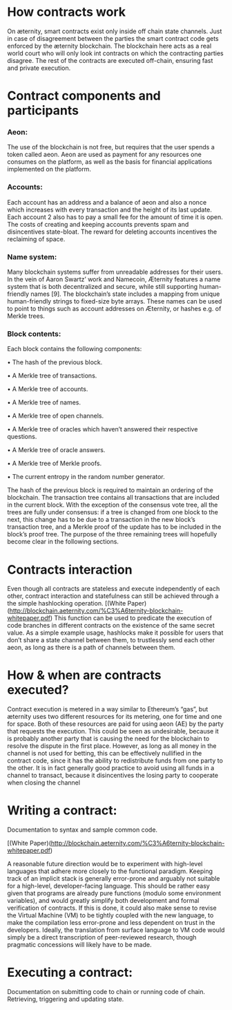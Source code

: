 # How contracts work

On æternity, smart contracts exist only inside off chain state channels. Just in case of disagreement between the parties the smart contract code gets enforced by the æternity blockchain. The blockchain here acts as a real world court who will only look int contracts on which the contracting parties disagree. The rest of the contracts are executed off-chain, ensuring fast and private execution.

# Contract components and participants

### Aeon: 

The use of the blockchain is not free, but requires that the user spends a token called aeon. Aeon are used as payment for any resources one consumes on the platform, as well as the basis for financial applications implemented on the platform.

### Accounts:

Each account has an address and a balance of aeon and also a nonce which increases with every transaction and the height of its last update. Each account 2 also has to pay a small fee for the amount of time it is open. The costs of creating and keeping accounts prevents spam and disincentives state-bloat. The reward for deleting accounts incentives the reclaiming of space.

### Name system: 

Many blockchain systems suffer from unreadable addresses for their users. In the vein of Aaron Swartz’ work and Namecoin, Æternity features a name system that is both decentralized and secure, while still supporting human-friendly names [9]. The blockchain’s state includes a mapping from unique human-friendly strings to fixed-size byte arrays. These names can be used to point to things such as account addresses on Æternity, or hashes e.g. of Merkle trees.

### Block contents: 

Each block contains the following components:

• The hash of the previous block.

• A Merkle tree of transactions.

• A Merkle tree of accounts.

• A Merkle tree of names.

• A Merkle tree of open channels.

• A Merkle tree of oracles which haven’t answered their respective questions.

• A Merkle tree of oracle answers.

• A Merkle tree of Merkle proofs.

• The current entropy in the random number generator.

The hash of the previous block is required to maintain an ordering of the blockchain. The transaction tree contains all transactions that are included in the current block. With the exception of the consensus vote tree, all the trees are fully under consensus: if a tree is changed from one block to the next, this change has to be due to a transaction in the new block’s transaction tree, and a Merkle proof of the update has to be included in the block’s proof tree. The purpose of the three remaining trees will hopefully become clear in the following sections.

# Contracts interaction

Even though all contracts are stateless and execute independently of each other, contract interaction and statefulness can still be achieved through a the simple hashlocking operation. [(White Paper)(http://blockchain.aeternity.com/%C3%A6ternity-blockchain-whitepaper.pdf) This function can be used to predicate
the execution of code branches in different contracts on the existence of the same secret value. As a simple example usage, hashlocks make it possible for users that don’t share a state channel between them, to trustlessly send each other aeon, as long as there is a path of channels between them.


# How & when are contracts executed?

Contract execution is metered in a way similar to Ethereum’s “gas”, but æternity uses two different resources for its metering, one for time and one for space. Both of these resources are paid for using aeon (AE) by the party that requests the execution. This could be seen as undesirable, because it is probably another party that is causing the need for the blockchain to resolve the dispute in the first place. However, as long as all money in the channel is not used for betting, this can be effectively nullified in the contract code, since it has the ability to redistribute funds from one party to the other. It is in fact generally good practice to avoid using all funds in a channel to transact, because it disincentives the losing party to cooperate when closing the channel

# Writing a contract:
Documentation to syntax and sample common code.

[(White Paper)(http://blockchain.aeternity.com/%C3%A6ternity-blockchain-whitepaper.pdf) 

A reasonable future direction would be to experiment with high-level languages that adhere more closely to the functional paradigm. Keeping track of an implicit stack is generally error-prone and arguably not suitable for a high-level, developer-facing language. This should be rather easy given that programs are already pure functions (modulo some environment variables), and would greatly simplify both development and formal verification of contracts. If this is done, it could also make sense to revise the Virtual Machine (VM) to be tightly coupled with the new language, to make the compilation less error-prone and less dependent on trust in the developers. Ideally, the translation from surface language to VM code would simply be a direct transcription of peer-reviewed research, though pragmatic concessions will likely have to be made.

# Executing a contract: 
Documentation on submitting code to chain or running code of chain. Retrieving, triggering and updating state.